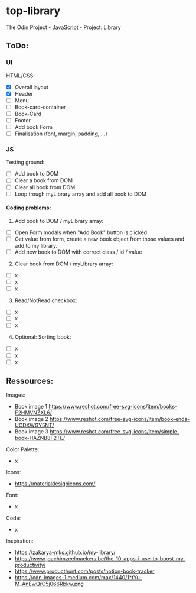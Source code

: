 # top-library
The Odin Project -  JavaScript - Project: Library

## ToDo:

### UI
HTML/CSS:
- [x] Overall layout
- [x] Header
- [ ] Menu
- [ ] Book-card-container
- [ ] Book-Card
- [ ] Footer
- [ ] Add book Form
- [ ] Finalisation (font, margin, padding, ...)

### JS
Testing ground:
- [ ] Add book to DOM
- [ ] Clear a book from DOM
- [ ] Clear all book from DOM
- [ ] Loop trough myLibrary array and add all book to DOM 

#### Coding problems:
1. Add book to DOM / myLibrary array:
- [ ] Open Form modals when "Add Book" button is clicked
- [ ] Get value from form, create a new book object from those values and add to my library.
- [ ] Add new book to DOM with correct class / id / value

2. Clear book from DOM / myLibrary array:
- [ ] x
- [ ] x
- [ ] x

3. Read/NotRead checkbox:
- [ ] x
- [ ] x
- [ ] x

4. Optional: Sorting book:
- [ ] x
- [ ] x
- [ ] x

## Ressources:
Images:
- Book image 1 https://www.reshot.com/free-svg-icons/item/books-F2HMVNZXL6/
- Book image 2 https://www.reshot.com/free-svg-icons/item/book-ends-UCDXWGY5NT/
- Book image 3 https://www.reshot.com/free-svg-icons/item/simple-book-HAZNB8F2TE/

Color Palette:
- x

Icons:
- https://materialdesignicons.com/

Font:
- x

Code:
- x

Inspiration:
- https://zakarya-mks.github.io/my-library/
- https://www.joachimzeelmaekers.be/the-10-apps-i-use-to-boost-my-productivity/
- https://www.producthunt.com/posts/notion-book-tracker
- https://cdn-images-1.medium.com/max/1440/1*tYu-M_AnEwQrC5j066Rbkw.png